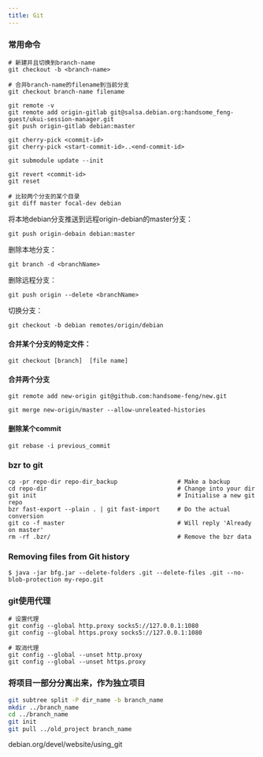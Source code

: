 ```yaml
---
title: Git
---
```


### 常用命令

```shell
# 新建并且切换到branch-name
git checkout -b <branch-name>

# 合并branch-name的filename到当前分支
git checkout branch-name filename

git remote -v
git remote add origin-gitlab git@salsa.debian.org:handsome_feng-guest/ukui-session-manager.git
git push origin-gitlab debian:master

git cherry-pick <commit-id>
git cherry-pick <start-commit-id>..<end-commit-id>

git submodule update --init

git revert <commit-id>
git reset

# 比较两个分支的某个目录
git diff master focal-dev debian
```



将本地debian分支推送到远程origin-debian的master分支：

`git push origin-debain debian:master`



删除本地分支：

`git branch -d <branchName>`

删除远程分支：

`git push origin --delete <branchName>`

切换分支：

`git checkout -b debian remotes/origin/debian`

#### 合并某个分支的特定文件：

`git checkout [branch]  [file name]`

#### 合并两个分支

`git remote add new-origin git@github.com:handsome-feng/new.git`

`git merge new-origin/master --allow-unreleated-histories`

#### 删除某个commit

`git rebase -i previous_commit`

### bzr to git

```
cp -pr repo-dir repo-dir_backup                 # Make a backup
cd repo-dir                                     # Change into your dir
git init                                        # Initialise a new git repo
bzr fast-export --plain . | git fast-import     # Do the actual conversion
git co -f master                                # Will reply 'Already on master'
rm -rf .bzr/                                    # Remove the bzr data
```



### Removing files from Git history

`$ java -jar bfg.jar --delete-folders .git --delete-files .git --no-blob-protection my-repo.git`

### git使用代理

```shell
# 设置代理
git config --global http.proxy socks5://127.0.0.1:1080
git config --global https.proxy socks5://127.0.0.1:1080

# 取消代理
git config --global --unset http.proxy
git config --global --unset https.proxy
```

### 将项目一部分分离出来，作为独立项目

```bash
git subtree split -P dir_name -b branch_name
mkdir ../branch_name
cd ../branch_name
git init
git pull ../old_project branch_name
```



debian.org/devel/website/using_git